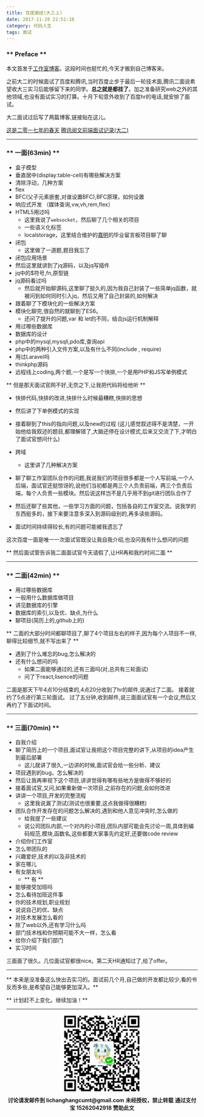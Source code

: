 ```yaml
---
title: 百度面经(大三上)
date: 2017-11-28 22:51:18
category: 代码人生 
tags: 面试
---
```

### ** Preface **

本文首发于[工作室博客](http://blog.flyingstudio.online/)。这段时间也挺忙的,今天才搬到自己博客来。

之前大二的时候面试了百度和腾讯,当时百度止步于最后一轮技术面,腾讯二面说希望收大三实习后能够留下来的同学。**总之就是都挂了**。加之准备研究web之外的其他领域,也没有面试实习的打算。十月下旬意外收到了百度hr的电话,就安排了面试。

大二面试过后写了两篇博客,链接贴在这儿。

[这是二零一七年的春天](http://www.sail.name/2017/03/25/the-spring-in-2017/)
[腾讯阅文前端面试记录(大二)](http://www.sail.name/2017/07/20/an-FE-interview-of-tencent-yuewen-in-my-sophomore-class/)

**************************

### ** 一面(63min) **

- 盒子模型
- 垂直居中(display:table-cell)有哪些解决方案
- 清除浮动，几种方案
- flex
- BFC(父子元素嵌套,对谁设置BFC),BFC原理，如何设置
- 响应式开发 （媒体查询,vw,vh,rem,flex）
- HTML5用过吗
    - 这里我说了`websocket`，然后聊了几个相关的项目
    - 一些语义化标签
    - localstorage，这里结合维护的[嘉明](http://wander.leanote.com/)的毕业留言板项目聊了聊
- 闭包
    - 这里做了一道题,题目我忘了
- 闭包应用场景	
- 然后这里就讲到了jq源码，以及jq写插件
- jq中的$符号,fn,原型链
- jq源码看过吗
    - 然后就开始聊源码,这里聊了挺久的,因为我自己封装了一些简单jq函数，就被问到如何同时引入jq，然后又用了自己封装的,如何解决
- 跟着聊了下模块化的一些解决方案
- 模块化聊完,很自然的就聊到了ES6。
    - 还问了提升的问题,var 和 let的不同，结合js运行机制解释
- 用过哪些数据库
- 数据库的设计
- php中的mysql,mysqli,pdo库,查询api
- php中的两种引入文件方案,以及有什么不同(include , require)
- 用过Laravel吗
- thinkphp源码
- 远程线上coding,两个题,一个是写一个快排,一个是用PHP和JS写单例模式

** 但是那天面试官网不好,无奈之下,让我把代码将给他听 **

- 快排代码,快排的改进,快排什么时候最糟糕,快排的思想
- 然后讲了下单例模式的实现
- 接着聊到了this的指向问题,以及new的过程 (这儿感觉叙述得不是清楚，一开始他给我叙述的题目,都理解错了,大脑还停在设计模式,后来又交流了下,才明白了面试官想问什么)
- 跨域
    - 这里讲了几种解决方案
    
    
- 聊了聊工作室团队合作的问题,我说我们的项目很多都是一个人写前端,一个人后端，面试官还挺惊讶的,说他们当初都是两三个人负责前端，两三个负责后端，每个人负责一些模块。然后说这样岂不是几乎用不到git进行团队合作了
- 然后还聊了些其他，一些学习方面的问题，包括各自的工作室交流。说我学的东西挺多的，接下来要注意多深入到源码级别的,再多读些源码。
- 面试时间持续得较长,有的问题可能被我遗忘了

这次百度一面是唯一一次面试官既没让我自我介绍,也没问我有什么想问的问题

** 然后面试管告诉我二面面试官今天请假了,让HR再和我约时间二面 **

**********************

### ** 二面(42min) **

- 用过哪些数据库
- 一般用什么数据库做项目
- 讲见数据库的引擎
- 数据库的索引,以及优、缺点,为什么
- 聊项目(简历上的,github上的)

** 二面的大部分时间都聊项目了,聊了4个项目左右的样子,因为每个人项目不一样,聊得比较细节,就不写出来了 **

- 遇到了什么难忘的bug,怎么解决的
- 还有什么想问的吗
    - 如果二面能够通过的,还有三面吗(对,总共有三轮面试)
    - 问了下react,lisence的问题

二面是那天下午4点10分结束的,4点20分收到了hr的邮件,说通过了二面。
接着就约了5点进行第三轮面试。
过了五分钟,收到邮件,说三面面试官有一个会议,然后又再约了下面试时间。

*************************

### ** 三面(70min) **

- 自我介绍
- 聊了简历上的一个项目,面试官让我把这个项目完整的讲下,从项目的idea产生到最后部署
    - 这儿就讲了很久,一边讲的时候,面试官会给一些分析、建议
- 项目遇到的bug，怎么解决的
- 然后让我再审视下这个项目,讲讲觉得有哪有些地方是做得不够好的
- 接着面试官,又问,如果重新做一次项目,之前存在的问题,会如何改进
- 讲讲一个项目,开发的完整流程
    - 这里我说漏了测试(测试也很重要,这点我做得很糟糕)
- 团队合作开发存在的问题怎么解决的,遇到和他人意见冲突时,怎么做的
    - 给我提了一些建议
    - 说公司团队内部,一个对内的小项目,团队内部可能会先讨论一周,具体到编码规范,模块,函数名,这些都要大家事先约定好,还要做code review
- 介绍你们工作室
- 怎么带团队的
- 兴趣爱好,技术的以及非技术的
- 家在哪儿
- 有女朋友吗
     - ** <span class="under0"> 有 </span>**
- 能够接受加班吗
- 怎么看待加班这件事
- 你的技术规划,职业规划
- 说说自己的优、缺点
- 对技术发展怎么看的
- 除了web以外,还有学习什么吗
- 部门技术栈和你预期可能不大一样，怎么看
- 给你介绍下我们部门
- 实习时间

三面面了很久。几位面试官都很nice。第二天HR通知过了,给了offer。

***********************

** 本来是没准备这么快出去实习的。面试前几个月,自己做的开发都比较少,看的书反而多些,是希望自己能够更加深入。**

** 计划赶不上变化。继续加油！**

********************

<div width="100%" align="center"><img src="/img/wx.png" alt="微信赞助二维码"></div></div>
<p style="margin-top: 0.4em; text-align: center">
      <b style="font-size: 1em;">讨论请发邮件到 lichanghangcumt@gmail.com</b>
      <b style="font-size: 1em;">未经授权，禁止转载</b>
      <b style="font-size: 1em;">通过支付宝 15262042918 赞助此文</b>
 </p>

